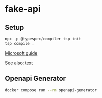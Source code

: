# fake-api

## Setup
```powershell
npx -p @typespec/compiler tsp init
tsp compile .
```

[Microsoft guide](https://learn.microsoft.com/en-us/azure/developer/typespec/quickstart-scaffold-dotnet)

See also:
[text](https://typespec.io/docs/getting-started/code-generation-csharp/#2-creating-a-typespec-project)

## Openapi Generator
```bash
docker compose run --rm openapi-generator
```
